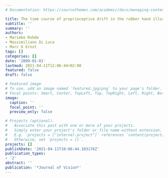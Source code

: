 ```yaml
---
# Documentation: https://sourcethemes.com/academic/docs/managing-content/

title: The time course of proprioceptive drift in the rubber hand illusion
subtitle: ''
summary: ''
authors:
- Marieke Rohde
- Massimiliano Di Luca
- Marc O Ernst
tags: []
categories: []
date: '2009-01-01'
lastmod: 2021-04-11T12:06:44+02:00
featured: false
draft: false

# Featured image
# To use, add an image named `featured.jpg/png` to your page's folder.
# Focal points: Smart, Center, TopLeft, Top, TopRight, Left, Right, BottomLeft, Bottom, BottomRight.
image:
  caption: ''
  focal_point: ''
  preview_only: false

# Projects (optional).
#   Associate this post with one or more of your projects.
#   Simply enter your project's folder or file name without extension.
#   E.g. `projects = ["internal-project"]` references `content/project/deep-learning/index.md`.
#   Otherwise, set `projects = []`.
projects: []
publishDate: '2021-04-11T10:06:44.103176Z'
publication_types:
- '2'
abstract: ''
publication: '*Journal of Vision*'
---
```

